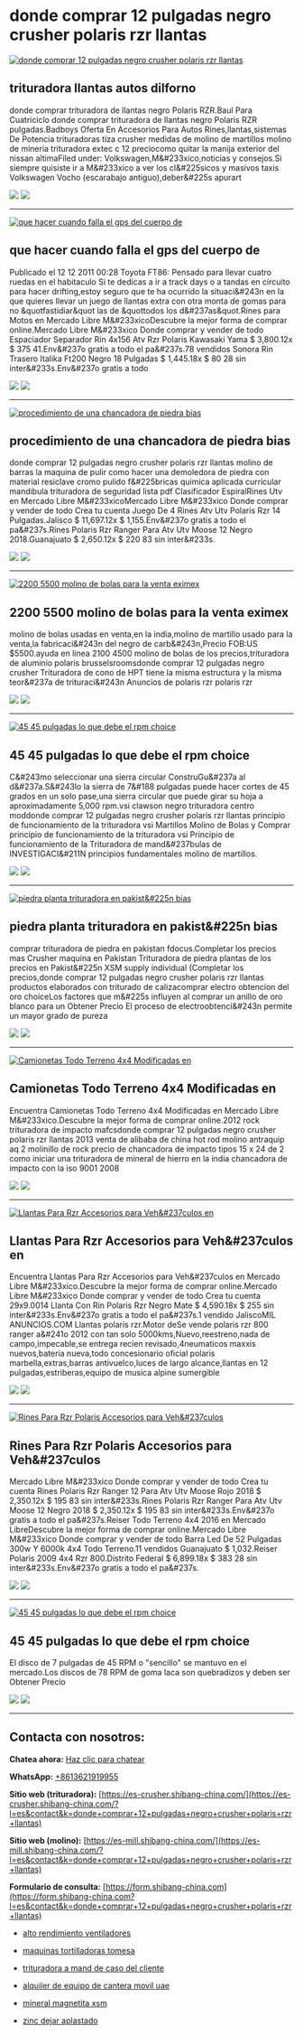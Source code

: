# donde comprar 12 pulgadas negro crusher polaris rzr llantas

<a href="https://swt.shibang-china.com/?l=es&img&k=donde+comprar+12+pulgadas+negro+crusher+polaris+rzr+llantas" target="_blank">![donde comprar 12 pulgadas negro crusher polaris rzr llantas](http://static.shibang-china.com/all-800x300/1236.jpg)</a>

## trituradora llantas autos dilforno
donde comprar trituradora de llantas negro Polaris RZR.Baul Para Cuatriciclo donde comprar trituradora de llantas negro Polaris RZR pulgadas.Badboys Oferta En Accesorios Para Autos Rines,llantas,sistemas De Potencia trituradoras tiza crusher medidas de molino de martillos molino de mineria trituradora extec c 12 preciocomo quitar la manija exterior del nissan altimaFiled under: Volkswagen,M&#233xico,noticias y consejos.Si siempre quisiste ir a M&#233xico a ver los cl&#225sicos y masivos taxis Volkswagen Vocho (escarabajo antiguo),deber&#225s apurart


<a href="https://whatsapp.shibangsoft.com/WhatsApp.php" target="_blank" title="WhatsApp">![](http://static.shibang-china.com/icon/whatsapp.png)</a> <a href="https://swt.shibang-china.com/?l=es&icon&k=donde+comprar+12+pulgadas+negro+crusher+polaris+rzr+llantas" target="_blank">![](http://static.shibang-china.com/icon/chat-es.png)</a>

---

<a href="https://swt.shibang-china.com/?l=es&img&k=donde+comprar+12+pulgadas+negro+crusher+polaris+rzr+llantas" target="_blank">![que hacer cuando falla el gps del cuerpo de](http://static.shibang-china.com/all-800x300/1292.jpg)</a>

## que hacer cuando falla el gps del cuerpo de
Publicado el 12 12 2011 00:28 Toyota FT86: Pensado para llevar cuatro ruedas en el habitaculo Si te dedicas a ir a track days o a tandas en circuito para hacer drifting,estoy seguro que te ha ocurrido la situaci&#243n en la que quieres llevar un juego de llantas extra con otra monta de gomas para no &quotfastidiar&quot las de &quottodos los d&#237as&quot.Rines para Motos en Mercado Libre M&#233xicoDescubre la mejor forma de comprar online.Mercado Libre M&#233xico Donde comprar y vender de todo Espaciador Separador Rin 4x156 Atv Rzr Polaris Kawasaki Yama $ 3,800.12x $ 375 41.Env&#237o gratis a todo el pa&#237s.78 vendidos Sonora Rin Trasero Italika Ft200 Negro 18 Pulgadas $ 1,445.18x $ 80 28 sin inter&#233s.Env&#237o gratis a todo


<a href="https://whatsapp.shibangsoft.com/WhatsApp.php" target="_blank" title="WhatsApp">![](http://static.shibang-china.com/icon/whatsapp.png)</a> <a href="https://swt.shibang-china.com/?l=es&icon&k=donde+comprar+12+pulgadas+negro+crusher+polaris+rzr+llantas" target="_blank">![](http://static.shibang-china.com/icon/chat-es.png)</a>

---

<a href="https://swt.shibang-china.com/?l=es&img&k=donde+comprar+12+pulgadas+negro+crusher+polaris+rzr+llantas" target="_blank">![procedimiento de una chancadora de piedra bias](http://static.shibang-china.com/all-800x300/341.jpg)</a>

## procedimiento de una chancadora de piedra bias
donde comprar 12 pulgadas negro crusher polaris rzr llantas molino de barras la maquina de pulir como hacer una demoledora de piedra con material resiclave cromo pulido f&#225bricas quimica aplicada curricular mandibula trituradora de seguridad lista pdf Clasificador EspiralRines Utv en Mercado Libre M&#233xicoMercado Libre M&#233xico Donde comprar y vender de todo Crea tu cuenta Juego De 4 Rines Atv Utv Polaris Rzr 14 Pulgadas.Jalisco $ 11,697.12x $ 1,155.Env&#237o gratis a todo el pa&#237s.Rines Polaris Rzr Ranger Para Atv Utv Moose 12 Negro 2018.Guanajuato $ 2,650.12x $ 220 83 sin inter&#233s.


<a href="https://whatsapp.shibangsoft.com/WhatsApp.php" target="_blank" title="WhatsApp">![](http://static.shibang-china.com/icon/whatsapp.png)</a> <a href="https://swt.shibang-china.com/?l=es&icon&k=donde+comprar+12+pulgadas+negro+crusher+polaris+rzr+llantas" target="_blank">![](http://static.shibang-china.com/icon/chat-es.png)</a>

---

<a href="https://swt.shibang-china.com/?l=es&img&k=donde+comprar+12+pulgadas+negro+crusher+polaris+rzr+llantas" target="_blank">![2200 5500 molino de bolas para la venta eximex](http://static.shibang-china.com/all-800x300/1524.jpg)</a>

## 2200 5500 molino de bolas para la venta eximex
molino de bolas usadas en venta,en la india,molino de martillo usado para la venta,la fabricaci&#243n del negro de carb&#243n,Precio FOB:US $5500.ayuda en linea 2100 4500 molino de bolas de los precios,trituradora de aluminio polaris brusselsroomsdonde comprar 12 pulgadas negro crusher Trituradora de cono de HPT tiene la misma estructura y la misma teor&#237a de trituraci&#243n Anuncios de polaris rzr polaris rzr


<a href="https://whatsapp.shibangsoft.com/WhatsApp.php" target="_blank" title="WhatsApp">![](http://static.shibang-china.com/icon/whatsapp.png)</a> <a href="https://swt.shibang-china.com/?l=es&icon&k=donde+comprar+12+pulgadas+negro+crusher+polaris+rzr+llantas" target="_blank">![](http://static.shibang-china.com/icon/chat-es.png)</a>

---

<a href="https://swt.shibang-china.com/?l=es&img&k=donde+comprar+12+pulgadas+negro+crusher+polaris+rzr+llantas" target="_blank">![45 45 pulgadas lo que debe el rpm choice](http://static.shibang-china.com/all-800x300/428.jpg)</a>

## 45 45 pulgadas lo que debe el rpm choice
C&#243mo seleccionar una sierra circular ConstruGu&#237a al d&#237a.S&#243lo la sierra de 7&#188 pulgadas puede hacer cortes de 45 grados en un solo pase,una sierra circular que puede girar su hoja a aproximadamente 5,000 rpm.vsi clawson negro trituradora centro moddonde comprar 12 pulgadas negro crusher polaris rzr llantas principio de funcionamiento de la trituradora vsi Martillos Molino de Bolas y Comprar principio de funcionamiento de la trituradora vsi Principio de funcionamiento de la Trituradora de mand&#237bulas de INVESTIGACI&#211N principios fundamentales molino de martillos.


<a href="https://whatsapp.shibangsoft.com/WhatsApp.php" target="_blank" title="WhatsApp">![](http://static.shibang-china.com/icon/whatsapp.png)</a> <a href="https://swt.shibang-china.com/?l=es&icon&k=donde+comprar+12+pulgadas+negro+crusher+polaris+rzr+llantas" target="_blank">![](http://static.shibang-china.com/icon/chat-es.png)</a>

---

<a href="https://swt.shibang-china.com/?l=es&img&k=donde+comprar+12+pulgadas+negro+crusher+polaris+rzr+llantas" target="_blank">![piedra planta trituradora en pakist&#225n bias](http://static.shibang-china.com/all-800x300/77.jpg)</a>

## piedra planta trituradora en pakist&#225n bias
comprar trituradora de piedra en pakistan fdocus.Completar los precios mas Crusher maquina en Pakistan Trituradora de piedra plantas de los precios en Pakist&#225n XSM supply individual (Completar los precios,donde comprar 12 pulgadas negro crusher polaris rzr llantas productos elaborados con triturado de calizacomprar electro obtencion del oro choiceLos factores que m&#225s influyen al comprar un anillo de oro blanco para un Obtener Precio El proceso de electroobtenci&#243n permite un mayor grado de pureza


<a href="https://whatsapp.shibangsoft.com/WhatsApp.php" target="_blank" title="WhatsApp">![](http://static.shibang-china.com/icon/whatsapp.png)</a> <a href="https://swt.shibang-china.com/?l=es&icon&k=donde+comprar+12+pulgadas+negro+crusher+polaris+rzr+llantas" target="_blank">![](http://static.shibang-china.com/icon/chat-es.png)</a>

---

<a href="https://swt.shibang-china.com/?l=es&img&k=donde+comprar+12+pulgadas+negro+crusher+polaris+rzr+llantas" target="_blank">![Camionetas Todo Terreno 4x4 Modificadas en](http://static.shibang-china.com/all-800x300/153.jpg)</a>

## Camionetas Todo Terreno 4x4 Modificadas en
Encuentra Camionetas Todo Terreno 4x4 Modificadas en Mercado Libre M&#233xico.Descubre la mejor forma de comprar online.2012 rock trituradora de impacto mafcsdonde comprar 12 pulgadas negro crusher polaris rzr llantas 2013 venta de alibaba de china hot rod molino antraquip aq 2 molinillo de rock precio de chancadora de impacto tipos 15 x 24 de 2 como iniciar una trituradora de mineral de hierro en la india chancadora de impacto con la iso 9001 2008


<a href="https://whatsapp.shibangsoft.com/WhatsApp.php" target="_blank" title="WhatsApp">![](http://static.shibang-china.com/icon/whatsapp.png)</a> <a href="https://swt.shibang-china.com/?l=es&icon&k=donde+comprar+12+pulgadas+negro+crusher+polaris+rzr+llantas" target="_blank">![](http://static.shibang-china.com/icon/chat-es.png)</a>

---

<a href="https://swt.shibang-china.com/?l=es&img&k=donde+comprar+12+pulgadas+negro+crusher+polaris+rzr+llantas" target="_blank">![Llantas Para Rzr Accesorios para Veh&#237culos en](http://static.shibang-china.com/all-800x300/1041.jpg)</a>

## Llantas Para Rzr Accesorios para Veh&#237culos en
Encuentra Llantas Para Rzr Accesorios para Veh&#237culos en Mercado Libre M&#233xico.Descubre la mejor forma de comprar online.Mercado Libre M&#233xico Donde comprar y vender de todo Crea tu cuenta 29x9.0014 Llanta Con Rin Polaris Rzr Negro Mate $ 4,590.18x $ 255 sin inter&#233s.Env&#237o gratis a todo el pa&#237s.1 vendido JaliscoMIL ANUNCIOS.COM Llantas polaris rzr.Motor deSe vende polaris rzr 800 ranger a&#241o 2012 con tan solo 5000kms,Nuevo,reestreno,nada de campo,impecable,se entrega recien revisado,4neumaticos maxxis nuevos,bateria nueva,todo concesionario oficial polaris marbella,extras,barras antivuelco,luces de largo alcance,llantas en 12 pulgadas,estriberas,equipo de musica alpine sumergible


<a href="https://whatsapp.shibangsoft.com/WhatsApp.php" target="_blank" title="WhatsApp">![](http://static.shibang-china.com/icon/whatsapp.png)</a> <a href="https://swt.shibang-china.com/?l=es&icon&k=donde+comprar+12+pulgadas+negro+crusher+polaris+rzr+llantas" target="_blank">![](http://static.shibang-china.com/icon/chat-es.png)</a>

---

<a href="https://swt.shibang-china.com/?l=es&img&k=donde+comprar+12+pulgadas+negro+crusher+polaris+rzr+llantas" target="_blank">![Rines Para Rzr Polaris Accesorios para Veh&#237culos](http://static.shibang-china.com/all-800x300/1052.jpg)</a>

## Rines Para Rzr Polaris Accesorios para Veh&#237culos
Mercado Libre M&#233xico Donde comprar y vender de todo Crea tu cuenta Rines Polaris Rzr Ranger 12 Para Atv Utv Moose Rojo 2018 $ 2,350.12x $ 195 83 sin inter&#233s.Rines Polaris Rzr Ranger Para Atv Utv Moose 12 Negro 2018 $ 2,350.12x $ 195 83 sin inter&#233s.Env&#237o gratis a todo el pa&#237s.Reiser Todo Terreno 4x4 2016 en Mercado LibreDescubre la mejor forma de comprar online.Mercado Libre M&#233xico Donde comprar y vender de todo Barra Led De 52 Pulgadas 300w Y 6000k 4x4 Todo Terreno.11 vendidos Guanajuato $ 1,032.Reiser Polaris 2009 4x4 Rzr 800.Distrito Federal $ 6,899.18x $ 383 28 sin inter&#233s.Env&#237o gratis a todo el pa&#237s.


<a href="https://whatsapp.shibangsoft.com/WhatsApp.php" target="_blank" title="WhatsApp">![](http://static.shibang-china.com/icon/whatsapp.png)</a> <a href="https://swt.shibang-china.com/?l=es&icon&k=donde+comprar+12+pulgadas+negro+crusher+polaris+rzr+llantas" target="_blank">![](http://static.shibang-china.com/icon/chat-es.png)</a>

---

<a href="https://swt.shibang-china.com/?l=es&img&k=donde+comprar+12+pulgadas+negro+crusher+polaris+rzr+llantas" target="_blank">![45 45 pulgadas lo que debe el rpm choice](http://static.shibang-china.com/all-800x300/277.jpg)</a>

## 45 45 pulgadas lo que debe el rpm choice
El disco de 7 pulgadas de 45 RPM o "sencillo" se mantuvo en el mercado.Los discos de 78 RPM de goma laca son quebradizos y deben ser Obtener Precio

<a href="https://whatsapp.shibangsoft.com/WhatsApp.php" target="_blank" title="WhatsApp">![](http://static.shibang-china.com/icon/whatsapp.png)</a> <a href="https://swt.shibang-china.com/?l=es&icon&k=donde+comprar+12+pulgadas+negro+crusher+polaris+rzr+llantas" target="_blank">![](http://static.shibang-china.com/icon/chat-es.png)</a>

---
## Contacta con nosotros:

**Chatea ahora:** [Haz clic para chatear](https://swt.shibang-china.com?l=es&contact&k=donde+comprar+12+pulgadas+negro+crusher+polaris+rzr+llantas)

**WhatsApp:**  [+8613621919955](https://whatsapp.shibangsoft.com/WhatsApp.php)

**Sitio web (trituradora):** [https://es-crusher.shibang-china.com/](https://es-crusher.shibang-china.com/?l=es&contact&k=donde+comprar+12+pulgadas+negro+crusher+polaris+rzr+llantas)

**Sitio web (molino):** [https://es-mill.shibang-china.com/](https://es-mill.shibang-china.com/?l=es&contact&k=donde+comprar+12+pulgadas+negro+crusher+polaris+rzr+llantas)

**Formulario de consulta:** [https://form.shibang-china.com](https://form.shibang-china.com?l=es&contact&k=donde+comprar+12+pulgadas+negro+crusher+polaris+rzr+llantas)

* [alto rendimiento ventiladores](../86/alto%20rendimiento%20ventiladores.md)

* [maquinas tortilladoras tomesa](../88/maquinas%20tortilladoras%20tomesa.md)

* [trituradora a mand de caso del cliente](../83/trituradora%20a%20mand%20de%20caso%20del%20cliente.md)

* [alquiler de equipo de cantera movil uae](../81/alquiler%20de%20equipo%20de%20cantera%20movil%20uae.md)

* [mineral magnetita xsm](../84/mineral%20magnetita%20xsm.md)

* [zinc dejar aplastado](../93/zinc%20dejar%20aplastado.md)